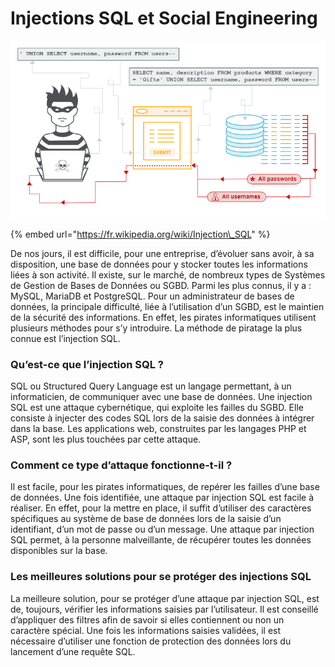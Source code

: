 # Injections SQL et Social Engineering

![](../.gitbook/assets/image%20%2823%29.png)

{% embed url="https://fr.wikipedia.org/wiki/Injection\_SQL" %}

De nos jours, il est difficile, pour une entreprise, d’évoluer sans avoir, à sa disposition, une base de données pour y stocker toutes les informations liées à son activité. Il existe, sur le marché, de nombreux types de Systèmes de Gestion de Bases de Données ou SGBD. Parmi les plus connus, il y a : MySQL, MariaDB et PostgreSQL. Pour un administrateur de bases de données, la principale difficulté, liée à l’utilisation d’un SGBD, est le maintien de la sécurité des informations. En effet, les pirates informatiques utilisent plusieurs méthodes pour s’y introduire. La méthode de piratage la plus connue est l’injection SQL.

### Qu’est-ce que l’injection SQL ?

SQL ou Structured Query Language est un langage permettant, à un informaticien, de communiquer avec une base de données. Une injection SQL est une attaque cybernétique, qui exploite les failles du SGBD. Elle consiste à injecter des codes SQL lors de la saisie des données à intégrer dans la base. Les applications web, construites par les langages PHP et ASP, sont les plus touchées par cette attaque.

### Comment ce type d’attaque fonctionne-t-il ?

Il est facile, pour les pirates informatiques, de repérer les failles d’une base de données. Une fois identifiée, une attaque par injection SQL est facile à réaliser. En effet, pour la mettre en place, il suffit d’utiliser des caractères spécifiques au système de base de données lors de la saisie d’un identifiant, d’un mot de passe ou d’un message. Une attaque par injection SQL permet, à la personne malveillante, de récupérer toutes les données disponibles sur la base.

### Les meilleures solutions pour se protéger des injections SQL

La meilleure solution, pour se protéger d’une attaque par injection SQL, est de, toujours, vérifier les informations saisies par l’utilisateur. Il est conseillé d’appliquer des filtres afin de savoir si elles contiennent ou non un caractère spécial. Une fois les informations saisies validées, il est nécessaire d’utiliser une fonction de protection des données lors du lancement d’une requête SQL.

